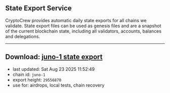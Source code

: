 ## State Export Service
CryptoCrew provides automatic daily state exports for all chains we validate. State export files can be used as genesis files and are a snapshot of the current blockchain state, including all validators, accounts, balances and delegations.

---
**Download: [juno-1 state export](https://dl-eu2.ccvalidators.com/SERVICE/juno/juno-1_export_29556870.json)**
---

- last updated: Sat Aug 23 2025 11:52:49
- chain id: `juno-1`
- export height: `29556870`
- use for: airdrops, local tests, chain recovery
